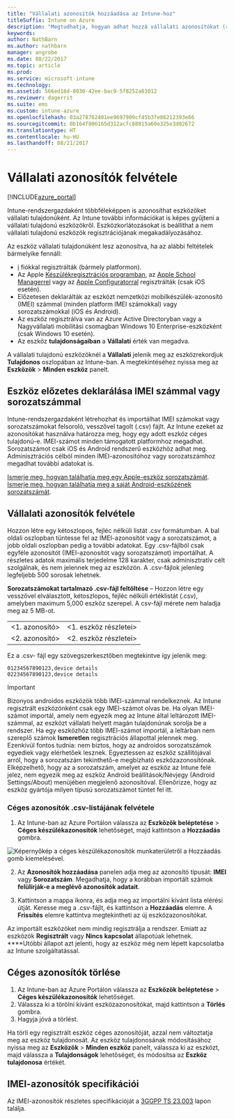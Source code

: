 ```yaml
---
title: "Vállalati azonosítók hozzáadása az Intune-hoz"
titleSuffix: Intune on Azure
description: "Megtudhatja, hogyan adhat hozzá vállalati azonosítókat (regisztrációs módszer, IMEI és sorozatszámok) a Microsoft Intune-hoz. \""
keywords: 
author: NathBarn
ms.author: nathbarn
manager: angrobe
ms.date: 08/22/2017
ms.topic: article
ms.prod: 
ms.service: microsoft-intune
ms.technology: 
ms.assetid: 566ed16d-8030-42ee-bac9-5f8252a83012
ms.reviewer: dagerrit
ms.suite: ems
ms.custom: intune-azure
ms.openlocfilehash: 03a278762401ee9697909cf45b3fe86212393e66
ms.sourcegitcommit: 0b164f806165d312acfc88815a60e325e3d02672
ms.translationtype: HT
ms.contentlocale: hu-HU
ms.lasthandoff: 08/21/2017
---
```

# <a name="add-corporate-identifiers"></a>Vállalati azonosítók felvétele

[!INCLUDE[azure_portal](./includes/azure_portal.md)]

Intune-rendszergazdaként többféleképpen is azonosíthat eszközöket vállalati tulajdonúként. Az Intune további információkat is képes gyűjteni a vállalati tulajdonú eszközökről. Eszközkorlátozásokat is beállíthat a nem vállalati tulajdonú eszközök regisztrációjának megakadályozásához.

Az eszköz vállalati tulajdonúként lesz azonosítva, ha az alábbi feltételek bármelyike fennáll:

- [i](device-enrollment-manager-enroll.md) fiókkal regisztrálták (bármely platformon).
- Az Apple [Készülékregisztrációs programban](device-enrollment-program-enroll-ios.md), az [Apple School Managerrel](apple-school-manager-set-up-ios.md) vagy az [Apple Configuratorral](apple-configurator-enroll-ios.md) regisztrálták (csak iOS esetén).
- Előzetesen deklarálták az eszközt nemzetközi mobilkészülék-azonosító (IMEI) számmal (minden platform IMEI számokkal) vagy sorozatszámokkal (iOS és Android).
- Az eszköz regisztrálva van az Azure Active Directoryban vagy a Nagyvállalati mobilitási csomagban Windows 10 Enterprise-eszközként (csak Windows 10 esetén).
- Az eszköz **tulajdonságaiban** a **Vállalati** érték van megadva.

A vállalati tulajdonú eszközöknél a **Vállalati** jelenik meg az eszközrekordjuk **Tulajdonos** oszlopában az Intune-ban. A megtekintéséhez nyissa meg az **Eszközök** > **Minden eszköz** panelt.

## <a name="predeclare-a-device-with-imei-or-serial-number"></a>Eszköz előzetes deklarálása IMEI számmal vagy sorozatszámmal

Intune-rendszergazdaként létrehozhat és importálhat IMEI számokat vagy sorozatszámokat felsoroló, vesszővel tagolt (.csv) fájlt. Az Intune ezeket az azonosítókat használva határozza meg, hogy egy adott eszköz céges tulajdonú-e. IMEI-számot minden támogatott platformhoz megadhat. Sorozatszámot csak iOS és Android rendszerű eszközhöz adhat meg. Adminisztrációs célból minden IMEI-azonosítóhoz vagy sorozatszámhoz megadhat további adatokat is.

<!-- When you upload serial numbers for company-owned iOS devices, they must be paired with a corporate enrollment profile. Devices must then be enrolled using either Apple’s device enrollment program (DEP) or Apple Configurator to have them appear as company-owned. -->

[Ismerje meg, hogyan találhatja meg egy Apple-eszköz sorozatszámát](https://support.apple.com/HT204308).<br>
[Ismerje meg, hogyan találhatja meg a saját Android-eszközének sorozatszámát](https://support.google.com/store/answer/3333000).

## <a name="add-corporate-identifiers"></a>Vállalati azonosítók felvétele
Hozzon létre egy kétoszlopos, fejléc nélküli listát .csv formátumban. A bal oldali oszlopban tüntesse fel az IMEI-azonosítót vagy a sorozatszámot, a jobb oldali oszlopban pedig a további adatokat. Egy .csv-fájlból csak egyféle azonosítót (IMEI-azonosítót vagy sorozatszámot) importálhat. A részletes adatok maximális terjedelme 128 karakter, csak adminisztratív célt szolgálnak, és nem jelennek meg az eszközön. A .csv-fájlok jelenleg legfeljebb 500 sorosak lehetnek.

**Sorozatszámokat tartalmazó .csv-fájl feltöltése** – Hozzon létre egy vesszővel elválasztott, kétoszlopos, fejléc nélküli értéklistát (.csv), amelyben maximum 5,000 eszköz szerepel. A csv-fájl mérete nem haladja meg az 5 MB-ot.

|||
|-|-|
|&lt;1. azonosító&gt;|&lt;1. eszköz részletei&gt;|
|&lt;2. azonosító&gt;|&lt;2. eszköz részletei&gt;|

Ez a .csv- fájl egy szövegszerkesztőben megtekintve így jelenik meg:

```
01234567890123,device details
02234567890123,device details
```

> [!IMPORTANT]
> Bizonyos androidos eszközök több IMEI-számmal rendelkeznek. Az Intune regisztrált eszközönként csak egy IMEI-számot olvas be. Ha olyan IMEI-számot importál, amely nem egyezik meg az Intune által leltározott IMEI-számmal, az eszközt vállalati helyett magán tulajdonúnak sorolja be a rendszer. Ha egy eszközhöz több IMEI-számot importál, a leltárban nem szereplő számok **Ismeretlen** regisztrációs állapottal jelennek meg.<br>
>Ezenkívül fontos tudnia: nem biztos, hogy az androidos sorozatszámok egyediek vagy elérhetőek lesznek. Egyeztessen az eszköz szállítójával arról, hogy a sorozatszám tekinthető-e megbízható eszközazonosítónak.
>Elképzelhető, hogy az a sorozatszám, amelyet az eszköz az Intune felé jelez, nem egyezik meg az eszköz Android beállítások/Névjegy (Android Settings/About) menüjében megjelenő azonosítóval. Ellenőrizze, hogy az eszköz gyártója milyen típusú sorozatszámot tüntet fel itt.

### <a name="add-a-csv-list-of-corporate-identifiers"></a>Céges azonosítók .csv-listájának felvétele

1. Az Intune-ban az Azure Portálon válassza az **Eszközök beléptetése** > **Céges készülékazonosítók** lehetőséget, majd kattintson a **Hozzáadás** gombra.

 ![Képernyőkép a céges készülékazonosítók munkaterületről a Hozzáadás gomb kiemelésével.](./media/add-corp-id.png)

2. Az **Azonosítók hozzáadása** panelen adja meg az azonosító típusát: **IMEI** vagy **Sorozatszám**. Megadhatja, hogy a korábban importált számok **felülírják-e a meglévő azonosítók adatait**.

3. Kattintson a mappa ikonra, és adja meg az importálni kívánt lista elérési útját. Keresse meg a .csv-fájlt, és kattintson a **Hozzáadás** elemre. A **Frissítés** elemre kattintva megtekintheti az új eszközazonosítókat.

Az importált eszközöket nem mindig regisztrálja a rendszer. Emiatt az eszközök **Regisztrált** vagy **Nincs kapcsolat** állapotúak lehetnek. ****Utóbbi állapot azt jelenti, hogy az eszköz még nem lépett kapcsolatba az Intune szolgáltatással.

## <a name="delete-corporate-identifiers"></a>Céges azonosítók törlése

1. Az Intune-ban az Azure Portálon válassza az **Eszközök beléptetése** > **Céges készülékazonosítók** lehetőséget.
2. Válassza ki a törölni kívánt eszközazonosítókat, majd kattintson a **Törlés** gombra.
3. Hagyja jóvá a törlést.

Ha törli egy regisztrált eszköz céges azonosítóját, azzal nem változtatja meg az eszköz tulajdonosát. Az eszköz tulajdonosának módosításához nyissa meg az **Eszközök** > **Minden eszköz** panelt, válassza ki az eszközt, majd válassza a **Tulajdonságok** lehetőséget, és módosítsa az **Eszköz tulajdonosa** értékét.

## <a name="imei-specifications"></a>IMEI-azonosítók specifikációi
Az IMEI-azonosítók részletes specifikációját a [3GGPP TS 23.003](https://portal.3gpp.org/desktopmodules/Specifications/SpecificationDetails.aspx?specificationId=729) lapon találja.
